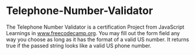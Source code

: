 # Telephone-Number-Validator
The Telephone Number Validator is a certification Project from JavaScript Learnings in www.freecodecamp.org.
You may fill out the form field any way you choose as long as it has the format of a valid US number.
It returns true if the passed string looks like a valid US phone number.
